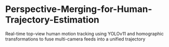 # Perspective-Merging-for-Human-Trajectory-Estimation
Real-time top-view human motion tracking using YOLOv11 and homographic transformations to fuse multi-camera feeds into a unified trajectory
